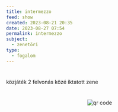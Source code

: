 ```yaml
---
title: intermezzo
feed: show
created: 2023-08-21 20:35
date: 2023-08-27 07:54
permalink: intermezzo
subject:
  - zenetöri
type:
  - fogalom
---
```

#
közjáték
2 felvonás közé iktatott zene



#
<p style="text-align: center;"><img src="https://chart.googleapis.com/chart?cht=qr&chl=https://notes.andrasdenes.com/intermezzo&chs=180x180&choe=UTF-8&chld=L|2" alt="qr code"></p>

